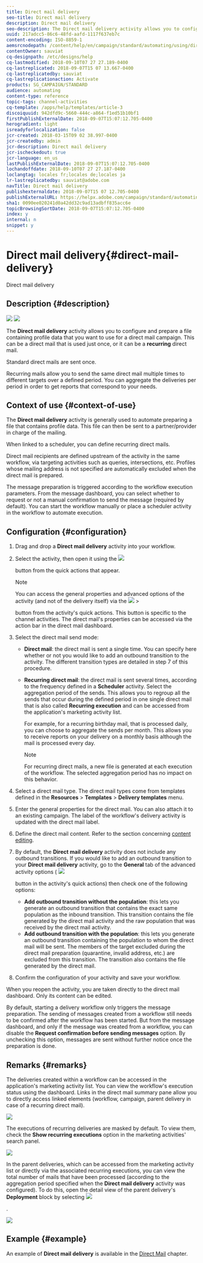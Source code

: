 ```yaml
---
title: Direct mail delivery
seo-title: Direct mail delivery
description: Direct mail delivery
seo-description: The Direct mail delivery activity allows you to configure sending a single send direct mail or a recurring direct mail in a workflow.
uuid: 217adcc5-86c6-48fd-aafd-1117f637eb7c
content-encoding: ISO-8859-1
aemsrcnodepath: /content/help/en/campaign/standard/automating/using/direct-mail-delivery
contentOwner: sauviat
cq-designpath: /etc/designs/help
cq-lastmodified: 2018-09-10T07 27 27.189-0400
cq-lastreplicated: 2018-09-07T15 07 13.667-0400
cq-lastreplicatedby: sauviat
cq-lastreplicationaction: Activate
products: SG_CAMPAIGN/STANDARD
audience: automating
content-type: reference
topic-tags: channel-activities
cq-template: /apps/help/templates/article-3
discoiquuid: 942dfd9c-5660-444c-a864-f1ed51b10bf1
firstPublishExternalDate: 2018-09-07T15:07:12.705-0400
herogradient: light
isreadyforlocalization: false
jcr-created: 2018-03-15T09 02 38.997-0400
jcr-createdby: admin
jcr-description: Direct mail delivery
jcr-ischeckedout: true
jcr-language: en_us
lastPublishExternalDate: 2018-09-07T15:07:12.705-0400
lochandoffdate: 2018-09-10T07 27 27.187-0400
loclangtag: locales fr;locales de;locales ja
lr-lastreplicatedby: sauviat@adobe.com
navTitle: Direct mail delivery
publishexternaldate: 2018-09-07T15 07 12.705-0400
publishExternalURL: https://helpx.adobe.com/campaign/standard/automating/using/direct-mail-delivery.html
sha1: 0090ee020241d0a42dd32c9ad13adbff835acc6e
topicBrowsingSortDate: 2018-09-07T15:07:12.705-0400
index: y
internal: n
snippet: y
---
```


# Direct mail delivery{#direct-mail-delivery}

Direct mail delivery

## Description {#description}

![](assets/paper.png)  ![](assets/recurrentPaper.png)

The **Direct mail delivery** activity allows you to configure and prepare a file containing profile data that you want to use for a direct mail campaign. This can be a direct mail that is used just once, or it can be a **recurring** direct mail.

Standard direct mails are sent once.

Recurring mails allow you to send the same direct mail multiple times to different targets over a defined period. You can aggregate the deliveries per period in order to get reports that correspond to your needs.

## Context of use {#context-of-use}

The **Direct mail delivery** activity is generally used to automate preparing a file that contains profile data. This file can then be sent to a partner/provider in charge of the mailing.

When linked to a scheduler, you can define recurring direct mails.

Direct mail recipients are defined upstream of the activity in the same workflow, via targeting activities such as queries, intersections, etc. Profiles whose mailing address is not specified are automatically excluded when the direct mail is prepared.

The message preparation is triggered according to the workflow execution parameters. From the message dashboard, you can select whether to request or not a manual confirmation to send the message (required by default). You can start the workflow manually or place a scheduler activity in the workflow to automate execution.

## Configuration {#configuration}

1. Drag and drop a **Direct mail delivery** activity into your workflow.
1. Select the activity, then open it using the  ![](assets/edit_darkgrey-24px.png)

   button from the quick actions that appear.

   >[!NOTE]
   >
   >You can access the general properties and advanced options of the activity (and not of the delivery itself) via the  ![](assets/dlv_activity_params-24px.png)   >
   >
   >button from the activity's quick actions. This button is specific to the channel activities. The direct mail's properties can be accessed via the action bar in the direct mail dashboard.

1. Select the direct mail send mode:

    * **Direct mail**: the direct mail is sent a single time. You can specify here whether or not you would like to add an outbound transition to the activity. The different transition types are detailed in step 7 of this procedure.
    * **Recurring direct mail**: the direct mail is sent several times, according to the frequency defined in a **Scheduler** activity. Select the aggregation period of the sends. This allows you to regroup all the sends that occur during the defined period in one single direct mail that is also called **Recurring execution** and can be accessed from the application's marketing activity list.

      For example, for a recurring birthday mail, that is processed daily, you can choose to aggregate the sends per month. This allows you to receive reports on your delivery on a monthly basis although the mail is processed every day.

      >[!NOTE]
      >
      >For recurring direct mails, a new file is generated at each execution of the workflow. The selected aggregation period has no impact on this behavior.

1. Select a direct mail type. The direct mail types come from templates defined in the **Resources** &gt; **Templates** &gt; **Delivery templates** menu.
1. Enter the general properties for the direct mail. You can also attach it to an existing campaign. The label of the workflow's delivery activity is updated with the direct mail label.
1. Define the direct mail content. Refer to the section concerning [content editing](../../designing/using/about-email-content-design.md#using-the-email-content-editor).
1. By default, the **Direct mail delivery** activity does not include any outbound transitions. If you would like to add an outbound transition to your **Direct mail delivery** activity, go to the **General** tab of the advanced activity options (  ![](assets/dlv_activity_params-24px.png)

   button in the activity's quick actions) then check one of the following options:

    * **Add outbound transition without the population**: this lets you generate an outbound transition that contains the exact same population as the inbound transition. This transition contains the file generated by the direct mail activity and the raw population that was received by the direct mail activity.
    * **Add outbound transition with the population**: this lets you generate an outbound transition containing the population to whom the direct mail will be sent. The members of the target excluded during the direct mail preparation (quarantine, invalid address, etc.) are excluded from this transition. The transition also contains the file generated by the direct mail.

1. Confirm the configuration of your activity and save your workflow.

When you reopen the activity, you are taken directly to the direct mail dashboard. Only its content can be edited.

By default, starting a delivery workflow only triggers the message preparation. The sending of messages created from a workflow still needs to be confirmed after the workflow has been started. But from the message dashboard, and only if the message was created from a workflow, you can disable the **Request confirmation before sending messages** option. By unchecking this option, messages are sent without further notice once the preparation is done.

## Remarks {#remarks}

The deliveries created within a workflow can be accessed in the application's marketing activity list. You can view the workflow's execution status using the dashboard. Links in the direct mail summary pane allow you to directly access linked elements (workflow, campaign, parent delivery in case of a recurring direct mail).

![](assets/wkf_display_parent_elements_direct_mail.png)

The executions of recurring deliveries are masked by default. To view them, check the **Show recurring executions** option in the marketing activities' search panel.

![](assets/wkf_display_recurrent_executions_direct_mail.png)

In the parent deliveries, which can be accessed from the marketing activity list or directly via the associated recurring executions, you can view the total number of mails that have been processed (according to the aggregation period specified when the **Direct mail delivery** activity was configured). To do this, open the detail view of the parent delivery's **Deployment** block by selecting  ![](assets/wkf_dlv_detail_button.png)

.

![](assets/wkf_display_recurrent_executions_3_direct_mail.png) 

## Example {#example}

An example of **Direct mail delivery** is available in the [Direct Mail](../../channels/using/example-of-direct-mail-in-a-workflow.md) chapter.
